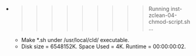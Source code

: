 * >>>>>>>>> Running inst-zclean-04-chmod-script.sh ...
  * Make *.sh under /usr/local/cld/ executable.
  * Disk size = 6548152K. Space Used = 4K. Runtime = 00:00:00:02.
